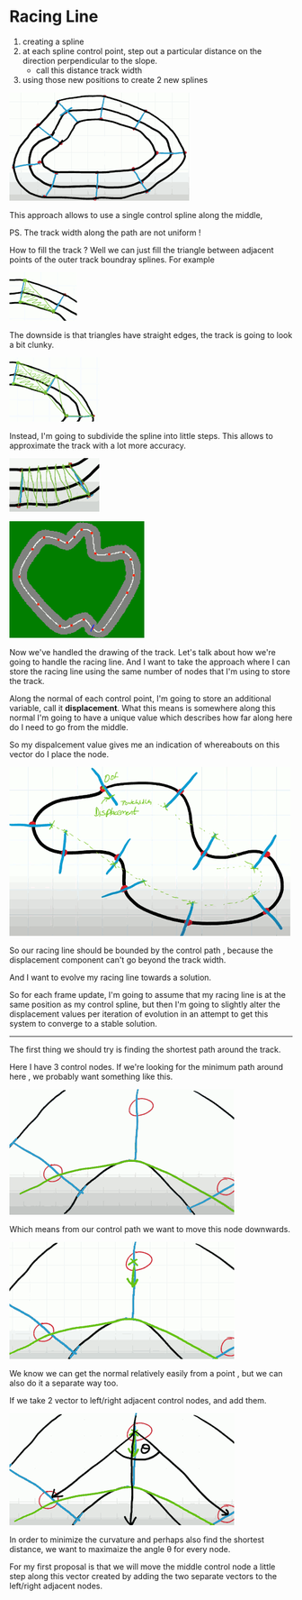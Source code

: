 # Racing Line

1. creating a spline
2. at each spline control point, step out a particular distance on the direction perpendicular to the slope. 
    - call this distance track width
3. using those new positions to create 2 new splines

![](imgs/racingline_track_0.png)

This approach allows to use a single control spline along the middle,

PS. The track width along the path are not uniform !

How to fill the track ? Well we can just fill the triangle between adjacent points of the outer track boundray splines. For example 

![](imgs/racingline_track_1.png)

The downside is that triangles have straight edges, the track is going to look a bit clunky.

![](imgs/racingline_track_2.png)

Instead, I'm going to subdivide the spline into little steps. This allows to approximate the track with a lot more accuracy.

![](imgs/racingline_track_3.png)

![](imgs/racingline_track_4.png)


Now we've handled the drawing of the track. Let's talk about how we're going to handle the racing line. And I want to take the approach where I can store the racing line using the same number of nodes that I'm using to store the track. 

Along the normal of each control point, I'm going to store an additional variable, call it **displacement**.  What this means is somewhere along this normal I'm going to have a unique value which describes how far along here do I need to go from the middle. 

So my dispalcement value gives me an indication of whereabouts on this vector do I place the node. 

![](imgs/racingline_track_5.png)

So our racing line should be bounded by the control path , because the displacement component can't go beyond the track width.  

And I want to evolve my racing line towards a solution.  

So for each frame update, I'm going to assume that my racing line is at the same position as my control spline, but then I'm going to slightly alter the displacement values per iteration of evolution in an attempt to get this system to converge to a stable solution.

---

The first thing we should try is finding the shortest path around the track. 

Here I have 3 control nodes. If we're looking for the minimum path around here , we probably want something like this. 

![](imgs/racingline_track_6.png)

Which means from our control path we want to move this node downwards.

![](imgs/racingline_track_7.png)

We know we can get the normal relatively easily from a point , but we can also do it a separate way too. 

If we take 2 vector to left/right adjacent control nodes, and add them. 

![](imgs/racingline_track_8.png)

In order to minimize the curvature and perhaps also find the shortest distance,  we want to maximaize the angle θ for every node. 

For my first proposal is that we will move the middle control node a little step along this vector created by adding the two separate vectors to the left/right adjacent nodes. 







